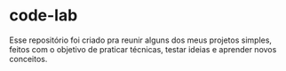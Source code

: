 # code-lab
Esse repositório foi criado pra reunir alguns dos meus projetos simples, feitos com o objetivo de praticar técnicas, testar ideias e aprender novos conceitos.

